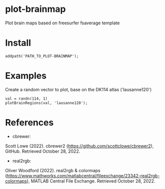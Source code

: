 # plot-brainmap
Plot brain maps based on freesurfer fsaverage template

# Install
```
addpath('PATH_TO_PLOT-BRAINMAP');
```

# Examples
Create a random vector to plot, base on the DK114 atlas ('lausanne120')

```
val = randn(114, 1)
plotBrainRegions(val, 'lausanne120');
```

# References
- cbrewer: 

Scott Lowe (2022). cbrewer2 (https://github.com/scottclowe/cbrewer2), GitHub. Retrieved October 28, 2022.

- real2rgb: 

Oliver Woodford (2022). real2rgb & colormaps (https://www.mathworks.com/matlabcentral/fileexchange/23342-real2rgb-colormaps), MATLAB Central File Exchange. Retrieved October 28, 2022.
